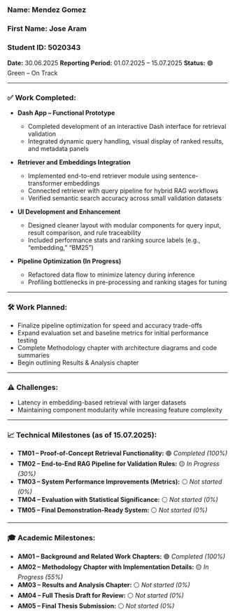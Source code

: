### **Name:** Mendez Gomez
### **First Name:** Jose Aram
### **Student ID:** 5020343
**Date:** 30.06.2025
**Reporting Period:** 01.07.2025 – 15.07.2025
**Status:** 🟢 Green – On Track

---

### ✅ Work Completed:

* **Dash App – Functional Prototype**

  * Completed development of an interactive Dash interface for retrieval validation
  * Integrated dynamic query handling, visual display of ranked results, and metadata panels

* **Retriever and Embeddings Integration**

  * Implemented end-to-end retriever module using sentence-transformer embeddings
  * Connected retriever with query pipeline for hybrid RAG workflows
  * Verified semantic search accuracy across small validation datasets

* **UI Development and Enhancement**

  * Designed cleaner layout with modular components for query input, result comparison, and rule traceability
  * Included performance stats and ranking source labels (e.g., “embedding,” “BM25”)

* **Pipeline Optimization (In Progress)**

  * Refactored data flow to minimize latency during inference
  * Profiling bottlenecks in pre-processing and ranking stages for tuning

---

### 🛠 Work Planned:

* Finalize pipeline optimization for speed and accuracy trade-offs
* Expand evaluation set and baseline metrics for initial performance testing
* Complete Methodology chapter with architecture diagrams and code summaries
* Begin outlining Results & Analysis chapter

---

### ⚠️ Challenges:

* Latency in embedding-based retrieval with larger datasets
* Maintaining component modularity while increasing feature complexity

---

### 📈 Technical Milestones (as of 15.07.2025):

* **TM01 – Proof-of-Concept Retrieval Functionality:** 🟢 *Completed (100%)*
* **TM02 – End-to-End RAG Pipeline for Validation Rules:** 🟡 *In Progress (30%)*
* **TM03 – System Performance Improvements (Metrics):** ⚪ *Not started (0%)*
* **TM04 – Evaluation with Statistical Significance:** ⚪ *Not started (0%)*
* **TM05 – Final Demonstration-Ready System:** ⚪ *Not started (0%)*

---

### 🎓 Academic Milestones:

* **AM01 – Background and Related Work Chapters:** 🟢 *Completed (100%)*
* **AM02 – Methodology Chapter with Implementation Details:** 🟡 *In Progress (55%)*
* **AM03 – Results and Analysis Chapter:** ⚪ *Not started (0%)*
* **AM04 – Full Thesis Draft for Review:** ⚪ *Not started (0%)*
* **AM05 – Final Thesis Submission:** ⚪ *Not started (0%)*
